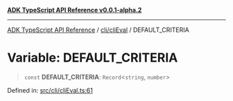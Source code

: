 [**ADK TypeScript API Reference v0.0.1-alpha.2**](../../../README.md)

***

[ADK TypeScript API Reference](../../../modules.md) / [cli/cliEval](../README.md) / DEFAULT\_CRITERIA

# Variable: DEFAULT\_CRITERIA

> `const` **DEFAULT\_CRITERIA**: `Record`\<`string`, `number`\>

Defined in: [src/cli/cliEval.ts:61](https://github.com/njraladdin/adk-typescript/blob/main/src/cli/cliEval.ts#L61)
